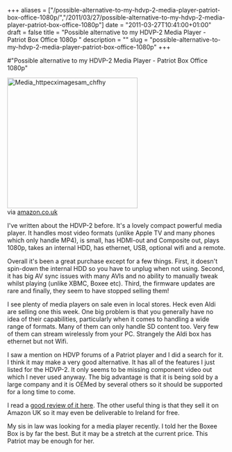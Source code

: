 +++
aliases = ["/possible-alternative-to-my-hdvp-2-media-player-patriot-box-office-1080p/","/2011/03/27/possible-alternative-to-my-hdvp-2-media-player-patriot-box-office-1080p"]
date = "2011-03-27T10:41:00+01:00"
draft = false
title = "Possible alternative to my HDVP-2 Media Player - Patriot Box Office 1080p "
description = ""
slug = "possible-alternative-to-my-hdvp-2-media-player-patriot-box-office-1080p"
+++

#"Possible alternative to my HDVP-2 Media Player - Patriot Box Office 1080p"


 <div class="posterous_bookmarklet_entry">
 <div class='p_embed p_image_embed'>
<img alt="Media_httpecximagesam_chfhy" height="300" src="http://getfile1.posterous.com/getfile/files.posterous.com/conoroneill/yqwgijkymIrIvafsdIooFIHmGzCfkxywrwHEDedqrbotqrGGixBnJgdhynjD/media_httpecximagesam_chFHy.jpg.scaled500.jpg" width="300" />
</div>


<div class="posterous_quote_citation">via <a href="http://www.amazon.co.uk/Patriot-PCMPBO25-Office-Definition-Player/dp/B002Q4U9PY/ref=sr_1_1?ie=UTF8&amp;s=computers&amp;qid=1301218638&amp;sr=8-1">amazon.co.uk</a></div>
 <p>I've written about the HDVP-2 before. It's a lovely compact powerful media player. It handles most video formats (unlike Apple TV and many phones which only handle MP4), is small, has HDMI-out and Composite out, plays 1080p, takes an internal HDD, has ethernet, USB, optional wifi and a remote.
</p><p>Overall it's been a great purchase except for a few things. First, it doesn't spin-down the internal HDD so you have to unplug when not using. Second, it has big AV sync issues with many AVIs and no ability to manually tweak whilst playing (unlike XBMC, Boxee etc). Third, the firmware updates are rare and finally, they seem to have stopped selling them!
</p><p>I see plenty of media players on sale even in local stores. Heck even Aldi are selling one this week. One big problem is that you generally have no idea of their capabilities, particularly when it comes to handling a wide range of formats. Many of them can only handle SD content too. Very few of them can stream wirelessly from your PC. Strangely the Aldi box has ethernet but not Wifi.
</p><p>I saw a mention on HDVP forums of a Patriot player and I did a search for it. I think it may make a very good alternative. It has all of the features I just listed for the HDVP-2. It only seems to be missing component video out which I never used anyway. The big advantage is that it is being sold by a large company and it is OEMed by several others so it should be supported for a long time to come. 
</p><p>I read a <a href="http://www.testfreaks.com/blog/review/review-of-patriot-box-office-media-player/">good review of it here</a>. The other useful thing is that they sell it on Amazon UK so it may even be deliverable to Ireland for free.
</p><p>My sis in law was looking for a media player recently. I told her the Boxee Box is by far the best. But it may be a stretch at the current price. This Patriot may be enough for her.</p></div>
 